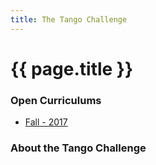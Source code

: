 ```yaml
---
title: The Tango Challenge
---
```


# {{ page.title }}

### Open Curriculums

* [Fall - 2017](fall-2017)

### About the Tango Challenge